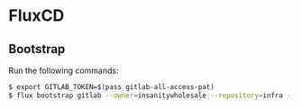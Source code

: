 # FluxCD

## Bootstrap

Run the following commands:
```bash
$ export GITLAB_TOKEN=$(pass gitlab-all-access-pat)
$ flux bootstrap gitlab --owner=insanitywholesale --repository=infra --visibility=public --personal --branch=master --path=fluxcd/cluster01/ --token-auth=false --read-write-key=true
```
